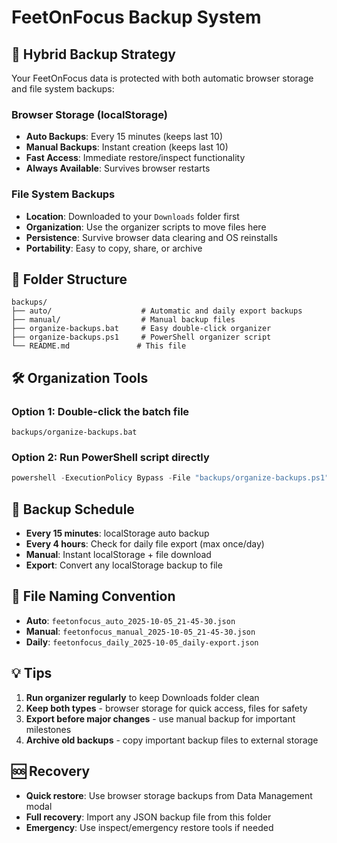 # FeetOnFocus Backup System

## 🔄 Hybrid Backup Strategy

Your FeetOnFocus data is protected with both automatic browser storage and file system backups:

### Browser Storage (localStorage)
- **Auto Backups**: Every 15 minutes (keeps last 10)
- **Manual Backups**: Instant creation (keeps last 10)  
- **Fast Access**: Immediate restore/inspect functionality
- **Always Available**: Survives browser restarts

### File System Backups
- **Location**: Downloaded to your `Downloads` folder first
- **Organization**: Use the organizer scripts to move files here
- **Persistence**: Survive browser data clearing and OS reinstalls
- **Portability**: Easy to copy, share, or archive

## 📁 Folder Structure

```
backups/
├── auto/                    # Automatic and daily export backups
├── manual/                  # Manual backup files  
├── organize-backups.bat     # Easy double-click organizer
├── organize-backups.ps1     # PowerShell organizer script
└── README.md               # This file
```

## 🛠️ Organization Tools

### Option 1: Double-click the batch file
```
backups/organize-backups.bat
```

### Option 2: Run PowerShell script directly
```powershell
powershell -ExecutionPolicy Bypass -File "backups/organize-backups.ps1"
```

## 📅 Backup Schedule

- **Every 15 minutes**: localStorage auto backup
- **Every 4 hours**: Check for daily file export (max once/day)
- **Manual**: Instant localStorage + file download
- **Export**: Convert any localStorage backup to file

## 🔧 File Naming Convention

- **Auto**: `feetonfocus_auto_2025-10-05_21-45-30.json`
- **Manual**: `feetonfocus_manual_2025-10-05_21-45-30.json`  
- **Daily**: `feetonfocus_daily_2025-10-05_daily-export.json`

## 💡 Tips

1. **Run organizer regularly** to keep Downloads folder clean
2. **Keep both types** - browser storage for quick access, files for safety
3. **Export before major changes** - use manual backup for important milestones
4. **Archive old backups** - copy important backup files to external storage

## 🆘 Recovery

- **Quick restore**: Use browser storage backups from Data Management modal
- **Full recovery**: Import any JSON backup file from this folder
- **Emergency**: Use inspect/emergency restore tools if needed